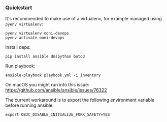### Quickstart

It's recommended to make use of a virtualenv, for example managed using `pyenv virtualenv`:
```
pyenv virtualenv ooni-devops
pyenv activate ooni-devops
```

Install deps:
```
pip install ansible dnspython boto3
```

Run playbook:
```
ansible-playbook playbook.yml -i inventory
```

On macOS you might run into this issue: https://github.com/ansible/ansible/issues/76322

The current workaround is to export the following environment variable before running ansible:
```
export OBJC_DISABLE_INITIALIZE_FORK_SAFETY=YES
```
